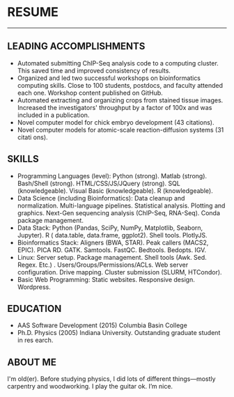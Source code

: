 RESUME
=================

------------------------------------------------------------------------

LEADING ACCOMPLISHMENTS
-----------------------

-   Automated submitting ChIP-Seq analysis code to a computing cluster.
    This saved time and improved consistency of results.
-   Organized and led two successful workshops on bioinformatics
    computing skills. Close to 100 students, postdocs, and faculty
    attended each one. Workshop content published on GitHub.
-   Automated extracting and organizing crops from stained tissue
    images. Increased the investigators' throughput by a factor of 100x
    and was included in a publication.
-   Novel computer model for chick embryo development (43 citations).
-   Novel computer models for atomic-scale reaction-diffusion systems
    (31 citati ons).

SKILLS
------

-   Programming Languages (level): Python (strong). Matlab (strong).
    Bash/Shell (strong). HTML/CSS/JS/JQuery (strong). SQL
    (knowledgeable). Visual Basic (knowledgeable). R (knowledgeable).
-   Data Science (including Bioinformatics): Data cleanup and
    normalization. Multi-language pipelines. Statistical analysis.
    Plotting and graphics. Next-Gen sequencing analysis (ChIP-Seq,
    RNA-Seq). Conda package management.
-   Data Stack: Python (Pandas, SciPy, NumPy, Matplotlib, Seaborn,
    Jupyter). R ( data.table, data.frame, ggplot2). Shell tools.
    PlotlyJS.
-   Bioinformatics Stack: Aligners (BWA, STAR). Peak callers (MACS2,
    EPIC). PICA RD. GATK. Samtools. FastQC. Bedtools. Bedopts. IGV.
-   Linux: Server setup. Package management. Shell tools (Awk. Sed.
    Regex. Etc.) . Users/Groups/Permissions/ACLs. Web server
    configuration. Drive mapping. Cluster submission (SLURM, HTCondor).
-   Basic Web Programming: Static websites. Responsive design.
    Wordpress.

EDUCATION
---------

-   AAS Software Development (2015) Columbia Basin College
-   Ph.D. Physics (2005) Indiana University. Outstanding graduate
    student in res earch.

ABOUT ME
--------

I'm old(er). Before studying physics, I did lots of different
things—mostly carpentry and woodworking. I play the guitar ok. I’m nice.

